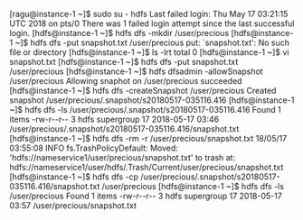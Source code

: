 [ragu@instance-1 ~]$ sudo su - hdfs
Last failed login: Thu May 17 03:21:15 UTC 2018 on pts/0
There was 1 failed login attempt since the last successful login.
[hdfs@instance-1 ~]$ hdfs dfs -mkdir /user/precious
[hdfs@instance-1 ~]$ hdfs dfs -put snapshot.txt /user/precious
put: `snapshot.txt': No such file or directory
[hdfs@instance-1 ~]$ ls -lrt
total 0
[hdfs@instance-1 ~]$ vi snapshot.txt
[hdfs@instance-1 ~]$ hdfs dfs -put snapshot.txt /user/precious
[hdfs@instance-1 ~]$ hdfs dfsadmin -allowSnapshot /user/precious
Allowing snaphot on /user/precious succeeded
[hdfs@instance-1 ~]$ hdfs dfs -createSnapshot /user/precious
Created snapshot /user/precious/.snapshot/s20180517-035116.416
[hdfs@instance-1 ~]$ hdfs dfs -ls /user/precious/.snapshot/s20180517-035116.416
Found 1 items
-rw-r--r--   3 hdfs supergroup         17 2018-05-17 03:46 /user/precious/.snapshot/s20180517-035116.416/snapshot.txt
[hdfs@instance-1 ~]$ hdfs dfs -rm -r /user/precious/snapshot.txt
18/05/17 03:55:08 INFO fs.TrashPolicyDefault: Moved: 'hdfs://nameservice1/user/precious/snapshot.txt' to trash at: hdfs://nameservice1/user/hdfs/.Trash/Current/user/precious/snapshot.txt
[hdfs@instance-1 ~]$ hdfs dfs -cp /user/precious/.snapshot/s20180517-035116.416/snapshot.txt /user/precious
[hdfs@instance-1 ~]$ hdfs dfs -ls /user/precious
Found 1 items
-rw-r--r--   3 hdfs supergroup         17 2018-05-17 03:57 /user/precious/snapshot.txt